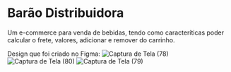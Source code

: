 # Barão Distribuidora

Um e-commerce para venda de bebidas, tendo como caracteríticas poder calcular o frete, valores, adicionar e remover do carrinho.



Design que foi criado no Figma:
![Captura de Tela (78)](https://user-images.githubusercontent.com/70456587/167441719-8159530b-fe92-49b0-a442-ab02d3bd52b7.png)
![Captura de Tela (80)](https://user-images.githubusercontent.com/70456587/167441717-a9403391-5805-4036-9215-83b07f666801.png)
![Captura de Tela (79)](https://user-images.githubusercontent.com/70456587/167441711-3c3d6740-37d3-41ee-947e-8aa14c2319b4.png)


